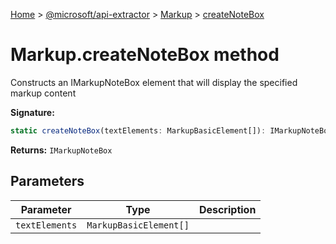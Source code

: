 [Home](./index) &gt; [@microsoft/api-extractor](./api-extractor.md) &gt; [Markup](./api-extractor.markup.md) &gt; [createNoteBox](./api-extractor.markup.createnotebox.md)

# Markup.createNoteBox method

Constructs an IMarkupNoteBox element that will display the specified markup content

**Signature:**
```javascript
static createNoteBox(textElements: MarkupBasicElement[]): IMarkupNoteBox;
```
**Returns:** `IMarkupNoteBox`

## Parameters

|  Parameter | Type | Description |
|  --- | --- | --- |
|  `textElements` | `MarkupBasicElement[]` |  |

